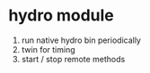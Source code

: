 
# hydro module

1) run native hydro bin periodically 
2) twin for timing
3) start / stop remote methods

